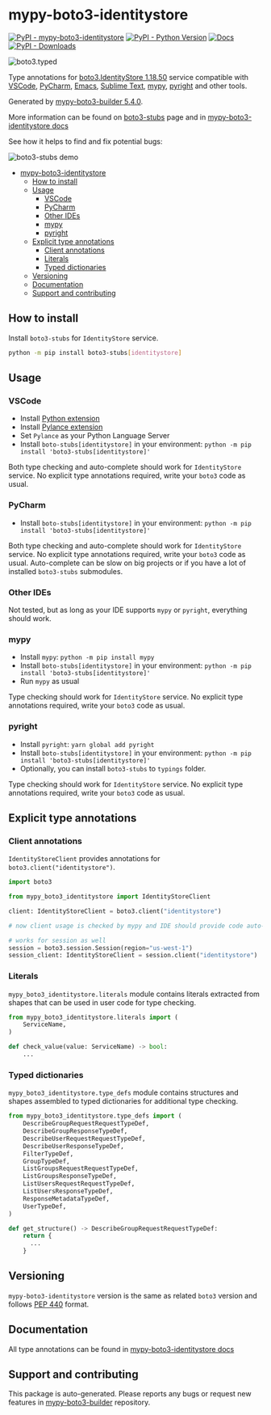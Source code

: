 <a id="mypy-boto3-identitystore"></a>

# mypy-boto3-identitystore

[![PyPI - mypy-boto3-identitystore](https://img.shields.io/pypi/v/mypy-boto3-identitystore.svg?color=blue)](https://pypi.org/project/mypy-boto3-identitystore)
[![PyPI - Python Version](https://img.shields.io/pypi/pyversions/mypy-boto3-identitystore.svg?color=blue)](https://pypi.org/project/mypy-boto3-identitystore)
[![Docs](https://img.shields.io/readthedocs/mypy-boto3-builder.svg?color=blue)](https://mypy-boto3-builder.readthedocs.io/)
[![PyPI - Downloads](https://img.shields.io/pypi/dw/mypy-boto3-identitystore?color=blue)](https://pypistats.org/packages/mypy-boto3-identitystore)

![boto3.typed](https://github.com/vemel/mypy_boto3_builder/raw/master/logo.png)

Type annotations for
[boto3.IdentityStore 1.18.50](https://boto3.amazonaws.com/v1/documentation/api/1.18.50/reference/services/identitystore.html#IdentityStore)
service compatible with [VSCode](https://code.visualstudio.com/),
[PyCharm](https://www.jetbrains.com/pycharm/),
[Emacs](https://www.gnu.org/software/emacs/),
[Sublime Text](https://www.sublimetext.com/),
[mypy](https://github.com/python/mypy),
[pyright](https://github.com/microsoft/pyright) and other tools.

Generated by
[mypy-boto3-builder 5.4.0](https://github.com/vemel/mypy_boto3_builder).

More information can be found on
[boto3-stubs](https://pypi.org/project/boto3-stubs/) page and in
[mypy-boto3-identitystore docs](https://vemel.github.io/boto3_stubs_docs/mypy_boto3_identitystore/)

See how it helps to find and fix potential bugs:

![boto3-stubs demo](https://github.com/vemel/mypy_boto3_builder/raw/master/demo.gif)

- [mypy-boto3-identitystore](#mypy-boto3-identitystore)
  - [How to install](#how-to-install)
  - [Usage](#usage)
    - [VSCode](#vscode)
    - [PyCharm](#pycharm)
    - [Other IDEs](#other-ides)
    - [mypy](#mypy)
    - [pyright](#pyright)
  - [Explicit type annotations](#explicit-type-annotations)
    - [Client annotations](#client-annotations)
    - [Literals](#literals)
    - [Typed dictionaries](#typed-dictionaries)
  - [Versioning](#versioning)
  - [Documentation](#documentation)
  - [Support and contributing](#support-and-contributing)

<a id="how-to-install"></a>

## How to install

Install `boto3-stubs` for `IdentityStore` service.

```bash
python -m pip install boto3-stubs[identitystore]
```

<a id="usage"></a>

## Usage

<a id="vscode"></a>

### VSCode

- Install
  [Python extension](https://marketplace.visualstudio.com/items?itemName=ms-python.python)
- Install
  [Pylance extension](https://marketplace.visualstudio.com/items?itemName=ms-python.vscode-pylance)
- Set `Pylance` as your Python Language Server
- Install `boto-stubs[identitystore]` in your environment:
  `python -m pip install 'boto3-stubs[identitystore]'`

Both type checking and auto-complete should work for `IdentityStore` service.
No explicit type annotations required, write your `boto3` code as usual.

<a id="pycharm"></a>

### PyCharm

- Install `boto-stubs[identitystore]` in your environment:
  `python -m pip install 'boto3-stubs[identitystore]'`

Both type checking and auto-complete should work for `IdentityStore` service.
No explicit type annotations required, write your `boto3` code as usual.
Auto-complete can be slow on big projects or if you have a lot of installed
`boto3-stubs` submodules.

<a id="other-ides"></a>

### Other IDEs

Not tested, but as long as your IDE supports `mypy` or `pyright`, everything
should work.

<a id="mypy"></a>

### mypy

- Install `mypy`: `python -m pip install mypy`
- Install `boto-stubs[identitystore]` in your environment:
  `python -m pip install 'boto3-stubs[identitystore]'`
- Run `mypy` as usual

Type checking should work for `IdentityStore` service. No explicit type
annotations required, write your `boto3` code as usual.

<a id="pyright"></a>

### pyright

- Install `pyright`: `yarn global add pyright`
- Install `boto-stubs[identitystore]` in your environment:
  `python -m pip install 'boto3-stubs[identitystore]'`
- Optionally, you can install `boto3-stubs` to `typings` folder.

Type checking should work for `IdentityStore` service. No explicit type
annotations required, write your `boto3` code as usual.

<a id="explicit-type-annotations"></a>

## Explicit type annotations

<a id="client-annotations"></a>

### Client annotations

`IdentityStoreClient` provides annotations for `boto3.client("identitystore")`.

```python
import boto3

from mypy_boto3_identitystore import IdentityStoreClient

client: IdentityStoreClient = boto3.client("identitystore")

# now client usage is checked by mypy and IDE should provide code auto-complete

# works for session as well
session = boto3.session.Session(region="us-west-1")
session_client: IdentityStoreClient = session.client("identitystore")
```

<a id="literals"></a>

### Literals

`mypy_boto3_identitystore.literals` module contains literals extracted from
shapes that can be used in user code for type checking.

```python
from mypy_boto3_identitystore.literals import (
    ServiceName,
)

def check_value(value: ServiceName) -> bool:
    ...
```

<a id="typed-dictionaries"></a>

### Typed dictionaries

`mypy_boto3_identitystore.type_defs` module contains structures and shapes
assembled to typed dictionaries for additional type checking.

```python
from mypy_boto3_identitystore.type_defs import (
    DescribeGroupRequestRequestTypeDef,
    DescribeGroupResponseTypeDef,
    DescribeUserRequestRequestTypeDef,
    DescribeUserResponseTypeDef,
    FilterTypeDef,
    GroupTypeDef,
    ListGroupsRequestRequestTypeDef,
    ListGroupsResponseTypeDef,
    ListUsersRequestRequestTypeDef,
    ListUsersResponseTypeDef,
    ResponseMetadataTypeDef,
    UserTypeDef,
)

def get_structure() -> DescribeGroupRequestRequestTypeDef:
    return {
      ...
    }
```

<a id="versioning"></a>

## Versioning

`mypy-boto3-identitystore` version is the same as related `boto3` version and
follows [PEP 440](https://www.python.org/dev/peps/pep-0440/) format.

<a id="documentation"></a>

## Documentation

All type annotations can be found in
[mypy-boto3-identitystore docs](https://vemel.github.io/boto3_stubs_docs/mypy_boto3_identitystore/)

<a id="support-and-contributing"></a>

## Support and contributing

This package is auto-generated. Please reports any bugs or request new features
in [mypy-boto3-builder](https://github.com/vemel/mypy_boto3_builder/issues/)
repository.
